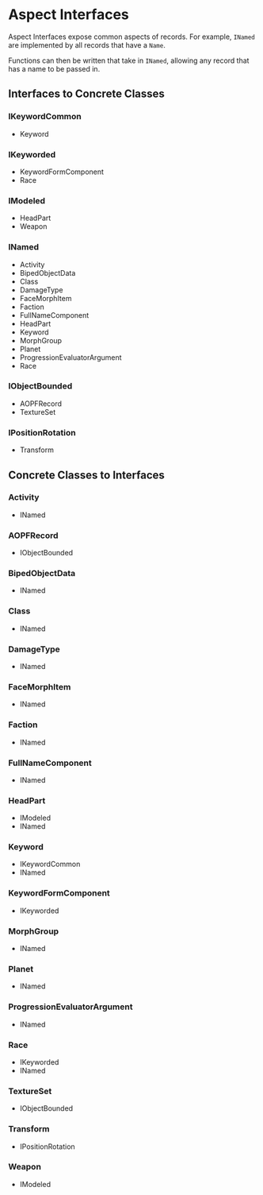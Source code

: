 # Aspect Interfaces
Aspect Interfaces expose common aspects of records.  For example, `INamed` are implemented by all records that have a `Name`.

Functions can then be written that take in `INamed`, allowing any record that has a name to be passed in.
## Interfaces to Concrete Classes
### IKeywordCommon
- Keyword
### IKeyworded
- KeywordFormComponent
- Race
### IModeled
- HeadPart
- Weapon
### INamed
- Activity
- BipedObjectData
- Class
- DamageType
- FaceMorphItem
- Faction
- FullNameComponent
- HeadPart
- Keyword
- MorphGroup
- Planet
- ProgressionEvaluatorArgument
- Race
### IObjectBounded
- AOPFRecord
- TextureSet
### IPositionRotation
- Transform
## Concrete Classes to Interfaces
### Activity
- INamed
### AOPFRecord
- IObjectBounded
### BipedObjectData
- INamed
### Class
- INamed
### DamageType
- INamed
### FaceMorphItem
- INamed
### Faction
- INamed
### FullNameComponent
- INamed
### HeadPart
- IModeled
- INamed
### Keyword
- IKeywordCommon
- INamed
### KeywordFormComponent
- IKeyworded
### MorphGroup
- INamed
### Planet
- INamed
### ProgressionEvaluatorArgument
- INamed
### Race
- IKeyworded
- INamed
### TextureSet
- IObjectBounded
### Transform
- IPositionRotation
### Weapon
- IModeled
